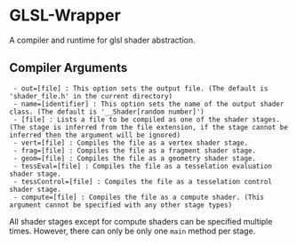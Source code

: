 # GLSL-Wrapper
A compiler and runtime for glsl shader abstraction.

## Compiler Arguments
~~~~
 - out=[file] : This option sets the output file. (The default is 'shader_file.h' in the current directory)
 - name=[identifier] : This option sets the name of the output shader class. (The default is '__Shader[random number]')
 - [file] : Lists a file to be compiled as one of the shader stages. (The stage is inferred from the file extension, if the stage cannot be inferred then the argument will be ignored)
 - vert=[file] : Compiles the file as a vertex shader stage.
 - frag=[file] : Compiles the file as a fragment shader stage.
 - geom=[file] : Compiles the file as a geometry shader stage.
 - tessEval=[file] : Compiles the file as a tesselation evaluation shader stage.
 - tessControl=[file] : Compiles the file as a tesselation control shader stage.
 - compute=[file] : Compiles the file as a compute shader. (This argument cannot be specified with any other stage types)
~~~~

All shader stages except for compute shaders can be specified multiple times. However, there can only be only one `main` method per stage.
